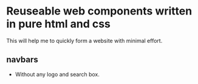 


# Reuseable web components written in pure html and css

This will help me to quickly form a website with minimal effort.





## navbars
* Without any logo and search box.


